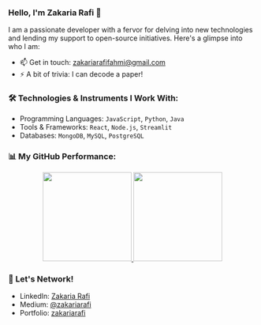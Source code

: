 ### Hello, I'm Zakaria Rafi 👋

I am a passionate developer with a fervor for delving into new technologies and lending my support to open-source initiatives. Here's a glimpse into who I am:

- 📫 Get in touch: [zakariarafifahmi@gmail.com](mailto:zakariarafifahmi@gmail.com)
- ⚡ A bit of trivia: I can decode a paper!

### 🛠️ Technologies & Instruments I Work With:

- Programming Languages: `JavaScript`, `Python`, `Java`
- Tools & Frameworks: `React`, `Node.js`, `Streamlit`
- Databases: `MongoDB`, `MySQL`, `PostgreSQL`

### 📊 My GitHub Performance:

<p align="center">
<a href="https://github.com/zakariarafi">
  <img height="180em" src="https://github-readme-stats-eight-theta.vercel.app/api?username=zakariarafi&show_icons=true&theme=algolia&include_all_commits=true&count_private=true"/>
  <img height="180em" src="https://github-readme-stats-eight-theta.vercel.app/api/top-langs/?username=zakariarafi&layout=compact&theme=algolia"/>
</a>
</p>

### 📣 Let's Network!
- LinkedIn: [Zakaria Rafi](https://www.linkedin.com/in/zakariarafi)
- Medium: [@zakariarafi](https://medium.com/@zakariarafifahmi)
- Portfolio: [zakariarafi](https://zakariarafi.me)
